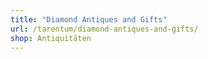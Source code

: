 ```yaml
---
title: "Diamond Antiques and Gifts"
url: /tarentum/diamond-antiques-and-gifts/
shop: Antiquitäten
---
```

